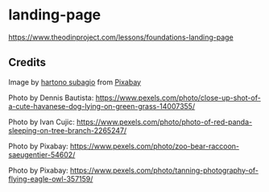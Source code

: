 # landing-page
https://www.theodinproject.com/lessons/foundations-landing-page

## Credits
Image by <a href="https://pixabay.com/users/ignartonosbg-21428489/?utm_source=link-attribution&amp;utm_medium=referral&amp;utm_campaign=image&amp;utm_content=6900940">hartono subagio</a> from <a href="https://pixabay.com//?utm_source=link-attribution&amp;utm_medium=referral&amp;utm_campaign=image&amp;utm_content=6900940">Pixabay</a>

Photo by Dennis Bautista: https://www.pexels.com/photo/close-up-shot-of-a-cute-havanese-dog-lying-on-green-grass-14007355/

Photo by Ivan Cujic: https://www.pexels.com/photo/photo-of-red-panda-sleeping-on-tree-branch-2265247/

Photo by Pixabay: https://www.pexels.com/photo/zoo-bear-raccoon-saeugentier-54602/

Photo by Pixabay: https://www.pexels.com/photo/tanning-photography-of-flying-eagle-owl-357159/
